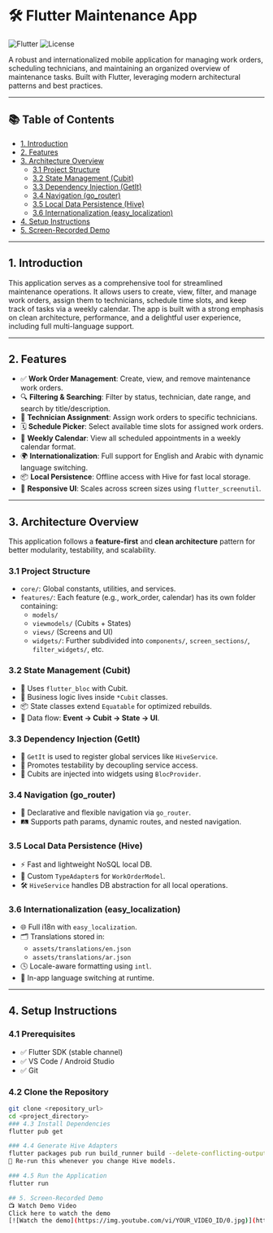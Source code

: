 # 🛠️ Flutter Maintenance App

![Flutter](https://img.shields.io/badge/Flutter-3.x-blue)
![License](https://img.shields.io/badge/License-MIT-yellow.svg)

A robust and internationalized mobile application for managing work orders, scheduling technicians, and maintaining an organized overview of maintenance tasks. Built with Flutter, leveraging modern architectural patterns and best practices.

---

## 📚 Table of Contents

- [1. Introduction](#1-introduction)
- [2. Features](#2-features)
- [3. Architecture Overview](#3-architecture-overview)
  - [3.1 Project Structure](#31-project-structure)
  - [3.2 State Management (Cubit)](#32-state-management-cubit)
  - [3.3 Dependency Injection (GetIt)](#33-dependency-injection-getit)
  - [3.4 Navigation (go_router)](#34-navigation-go_router)
  - [3.5 Local Data Persistence (Hive)](#35-local-data-persistence-hive)
  - [3.6 Internationalization (easy_localization)](#36-internationalization-easy_localization)
- [4. Setup Instructions](#4-setup-instructions)
- [5. Screen-Recorded Demo](#5-screen-recorded-demo)

---

## 1. Introduction

This application serves as a comprehensive tool for streamlined maintenance operations. It allows users to create, view, filter, and manage work orders, assign them to technicians, schedule time slots, and keep track of tasks via a weekly calendar. The app is built with a strong emphasis on clean architecture, performance, and a delightful user experience, including full multi-language support.

---

## 2. Features

- ✅ **Work Order Management**: Create, view, and remove maintenance work orders.
- 🔍 **Filtering & Searching**: Filter by status, technician, date range, and search by title/description.
- 👷 **Technician Assignment**: Assign work orders to specific technicians.
- 🗓️ **Schedule Picker**: Select available time slots for assigned work orders.
- 📅 **Weekly Calendar**: View all scheduled appointments in a weekly calendar format.
- 🌍 **Internationalization**: Full support for English and Arabic with dynamic language switching.
- 📦 **Local Persistence**: Offline access with Hive for fast local storage.
- 📱 **Responsive UI**: Scales across screen sizes using `flutter_screenutil`.

---

## 3. Architecture Overview

This application follows a **feature-first** and **clean architecture** pattern for better modularity, testability, and scalability.

### 3.1 Project Structure

- `core/`: Global constants, utilities, and services.
- `features/`: Each feature (e.g., work_order, calendar) has its own folder containing:
  - `models/`
  - `viewmodels/` (Cubits + States)
  - `views/` (Screens and UI)
  - `widgets/`: Further subdivided into `components/`, `screen_sections/`, `filter_widgets/`, etc.

### 3.2 State Management (Cubit)

- 🔄 Uses `flutter_bloc` with Cubit.
- 🧠 Business logic lives inside `*Cubit` classes.
- 📦 State classes extend `Equatable` for optimized rebuilds.
- 🔁 Data flow: **Event → Cubit → State → UI**.

### 3.3 Dependency Injection (GetIt)

- 🔧 `GetIt` is used to register global services like `HiveService`.
- 🧪 Promotes testability by decoupling service access.
- 🎯 Cubits are injected into widgets using `BlocProvider`.

### 3.4 Navigation (go_router)

- 🧭 Declarative and flexible navigation via `go_router`.
- 🛤️ Supports path params, dynamic routes, and nested navigation.

### 3.5 Local Data Persistence (Hive)

- ⚡ Fast and lightweight NoSQL local DB.
- 🧩 Custom `TypeAdapter`s for `WorkOrderModel`.
- 🛠️ `HiveService` handles DB abstraction for all local operations.

### 3.6 Internationalization (easy_localization)

- 🌐 Full i18n with `easy_localization`.
- 🗂️ Translations stored in:
  - `assets/translations/en.json`
  - `assets/translations/ar.json`
- 🕓 Locale-aware formatting using `intl`.
- 🔁 In-app language switching at runtime.

---

## 4. Setup Instructions

### 4.1 Prerequisites

- ✅ Flutter SDK (stable channel)
- ✅ VS Code / Android Studio
- ✅ Git

### 4.2 Clone the Repository

```bash
git clone <repository_url>
cd <project_directory>
### 4.3 Install Dependencies
flutter pub get

### 4.4 Generate Hive Adapters
flutter packages pub run build_runner build --delete-conflicting-outputs
🔁 Re-run this whenever you change Hive models.

### 4.5 Run the Application
flutter run

## 5. Screen-Recorded Demo
📺 Watch Demo Video
Click here to watch the demo
[![Watch the demo](https://img.youtube.com/vi/YOUR_VIDEO_ID/0.jpg)](https://www.youtube.com/watch?v=YOUR_VIDEO_ID)

